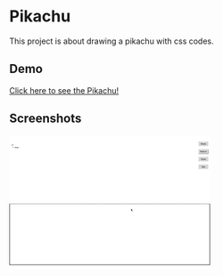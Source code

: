 # Pikachu

This project is about drawing a pikachu with css codes.

## Demo

[Click here to see the Pikachu!](https://mageli.github.io/pikachu-animate/)

## Screenshots

![Pikachu](./screenshots/pikachu.gif)
